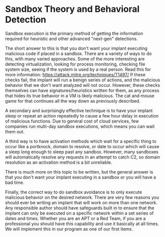 # Sandbox Theory and Behavioral Detection
Sandbox execution is the primary method of getting the information required for heuristic and other advanced "next-gen" detections. 

The short answer to this is that you don't want your implant executing malicious code if placed in a sandbox. There are a variety of ways to do this, with many varied approaches. Some of the more interesting are detecting virtualization, looking for process monitoring, checking file system size, seeing if the system is used by a real person. Read this for more information: <https://attack.mitre.org/techniques/T1497/> If these checks fail, the implant will run a benign series of actions, and the malicious behavior that we don't want analyzed will not occur. However, these checks themselves can have signatures/heuristics written for them, as any process that hides its true behavior in a VM is likely malicious. The cat and mouse game for that continues all the way down as previously described.

A secondary and surprisingly effective technique is to have your implant sleep or repeat an action repeatedly to cause a few hour delay in execution of malicious functions. Due to general cost of cloud services, few companies run multi-day sandbox executions, which means you can wait them out. 

A third way is to have activation methods which wait for a specific thing to occur like a portknock, domain to resolve, or date to occur which will cause a sleep long enough to sleep past any sandbox. However, many sandboxes will automatically resolve any requests in an attempt to catch C2, so domain resolution as an activation method is a bit unreliable.

There is much more on this topic to be written, but the general answer is that you don't want your implant executing in a sandbox or you will have a bad time. 

Finally, the correct way to do sandbox avoidance is to only execute malicious behavior on the desired network. There are very few reasons you should ever be writing an implant that will work on more than one network. Any responsible author should have safeguards built in to ensure that the implant can only be executed on a specific network within a set series of dates and times. Whether you are an APT or a Red Team, if you are a professional you should have this capability and use it basically at all times. We will implement this in our program as one of our first items. 

